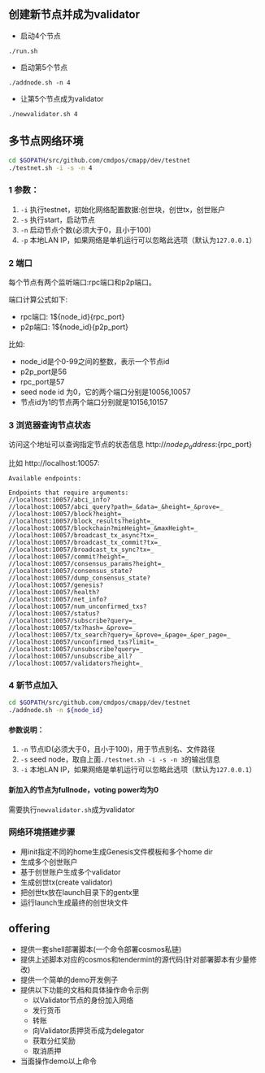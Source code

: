 ## 创建新节点并成为validator

* 启动4个节点
```
./run.sh
```

* 启动第5个节点
```
./addnode.sh -n 4
```

* 让第5个节点成为validator
```
./newvalidator.sh 4
```


## 多节点网络环境
```sh
cd $GOPATH/src/github.com/cmdpos/cmapp/dev/testnet
./testnet.sh -i -s -n 4
```
### 1 参数：
1. `-i` 执行testnet，初始化网络配置数据:创世块，创世tx，创世账户
1. `-s` 执行start，启动节点
1. `-n` 启动节点个数(必须大于0，且小于100)
1. `-p` 本地LAN IP，如果网络是单机运行可以忽略此选项（默认为`127.0.0.1`）

### 2 端口
每个节点有两个监听端口:rpc端口和p2p端口。

端口计算公式如下:
* rpc端口: 1${node_id}{rpc_port}
* p2p端口: 1${node_id}{p2p_port}

比如:
* node_id是个0-99之间的整数，表示一个节点id
* p2p_port是56
* rpc_port是57
* seed node id 为0，它的两个端口分别是10056,10057
* 节点id为1的节点两个端口分别就是10156,10157

### 3 浏览器查询节点状态
访问这个地址可以查询指定节点的状态信息
http://${node_ip_address}:${rpc_port}

比如 http://localhost:10057:
```$xslt
Available endpoints:

Endpoints that require arguments:
//localhost:10057/abci_info?
//localhost:10057/abci_query?path=_&data=_&height=_&prove=_
//localhost:10057/block?height=_
//localhost:10057/block_results?height=_
//localhost:10057/blockchain?minHeight=_&maxHeight=_
//localhost:10057/broadcast_tx_async?tx=_
//localhost:10057/broadcast_tx_commit?tx=_
//localhost:10057/broadcast_tx_sync?tx=_
//localhost:10057/commit?height=_
//localhost:10057/consensus_params?height=_
//localhost:10057/consensus_state?
//localhost:10057/dump_consensus_state?
//localhost:10057/genesis?
//localhost:10057/health?
//localhost:10057/net_info?
//localhost:10057/num_unconfirmed_txs?
//localhost:10057/status?
//localhost:10057/subscribe?query=_
//localhost:10057/tx?hash=_&prove=_
//localhost:10057/tx_search?query=_&prove=_&page=_&per_page=_
//localhost:10057/unconfirmed_txs?limit=_
//localhost:10057/unsubscribe?query=_
//localhost:10057/unsubscribe_all?
//localhost:10057/validators?height=_

```

### 4 新节点加入

```sh
cd $GOPATH/src/github.com/cmdpos/cmapp/dev/testnet
./addnode.sh -n ${node_id}
```

#### 参数说明：
 1. `-n` 节点ID(必须大于0，且小于100)，用于节点别名、文件路径
 1. `-s` seed node，取自上面`./testnet.sh -i -s -n 3`的输出信息
 1. `-i` 本地LAN IP，如果网络是单机运行可以忽略此选项（默认为`127.0.0.1`）
 

#### 新加入的节点为fullnode，voting power均为0
需要执行```newvalidator.sh```成为validator

###  网络环境搭建步骤
* 用init指定不同的home生成Genesis文件模板和多个home dir
* 生成多个创世账户
* 基于创世账户生成多个validator
* 生成创世tx(create validator)
* 把创世tx放在launch目录下的gentx里
* 运行launch生成最终的创世块文件

## offering
* 提供一套shell部署脚本(一个命令部署cosmos私链)
* 提供上述脚本对应的cosmos和tendermint的源代码(针对部署脚本有少量修改)
* 提供一个简单的demo开发例子
* 提供以下功能的文档和具体操作命令示例
    * 以Validator节点的身份加入网络
    * 发行货币
    * 转账
    * 向Validator质押货币成为delegator
    * 获取分红奖励
    * 取消质押
* 当面操作demo以上命令